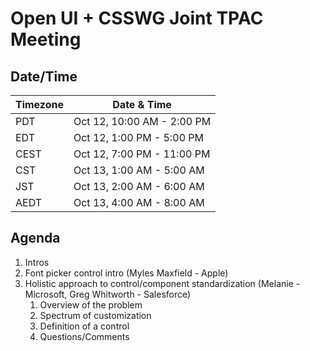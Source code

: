 # Open UI + CSSWG Joint TPAC Meeting

## Date/Time

| Timezone |          Date & Time         |
|----------|------------------------------|
|   PDT    | Oct 12, 10:00 AM - 2:00  PM  |
|   EDT    | Oct 12, 1:00  PM - 5:00  PM  |
|   CEST   | Oct 12, 7:00  PM - 11:00 PM  |
|   CST    | Oct 13, 1:00  AM - 5:00  AM  |
|   JST    | Oct 13, 2:00  AM - 6:00  AM  |
|   AEDT   | Oct 13, 4:00  AM - 8:00  AM  |

## Agenda

1. Intros
2. Font picker control intro (Myles Maxfield - Apple)
3. Holistic approach to control/component standardization (Melanie - Microsoft, Greg Whitworth - Salesforce)
    1. Overview of the problem
    2. Spectrum of customization
    3. Definition of a control
    4. Questions/Comments

